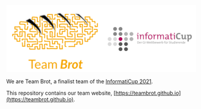 [![](brot-icup.png)](https://teambrot.github.io/)

We are Team Brot, a finalist team of the [InformatiCup 2021](https://github.com/InformatiCup/InformatiCup2021).

This repository contains our team website, [https://teambrot.github.io](https://teambrot.github.io).
